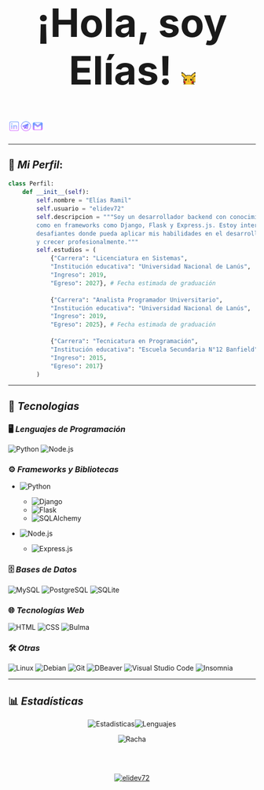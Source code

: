 <h1 align="center" style="font-size: 80px;">¡Hola, soy Elías! <img src="img/pikachu_wave.gif" width="28" /></h1>

<a href="https://www.linkedin.com/in/elidev72/" target="_blank">
  <img align="left" alt="LinkedIn" width="24px" src="img/linkedin.png" />
</a>
<a href="https://t.me/elidev72" target="_blank">
  <img align="left" alt="Telegram" width="24px" src="img/telegram-app.png" />
</a>
<a href="mailto:elidev72@gmail.com">
  <img align="left" alt="Gmail" width="24px" src="img/gmail.png" />
</a>

<br />
<br />

---
## 🚀 **_Mi Perfil_**:

```python
class Perfil:
    def __init__(self):
        self.nombre = "Elías Ramil"
        self.usuario = "elidev72"
        self.descripcion = """Soy un desarrollador backend con conocimientos en Python y Node.js, así
        como en frameworks como Django, Flask y Express.js. Estoy interesado en contribuir a proyectos
        desafiantes donde pueda aplicar mis habilidades en el desarrollo de aplicaciones innovadoras
        y crecer profesionalmente."""
        self.estudios = (
            {"Carrera": "Licenciatura en Sistemas",
            "Institución educativa": "Universidad Nacional de Lanús",
            "Ingreso": 2019,
            "Egreso": 2027}, # Fecha estimada de graduación

            {"Carrera": "Analista Programador Universitario",
            "Institución educativa": "Universidad Nacional de Lanús",
            "Ingreso": 2019,
            "Egreso": 2025}, # Fecha estimada de graduación

            {"Carrera": "Tecnicatura en Programación",
            "Institución educativa": "Escuela Secundaria N°12 Banfield",
            "Ingreso": 2015,
            "Egreso": 2017}
        )

```

---
## 🌟 **_Tecnologias_**

### 🖥️ **_Lenguajes de Programación_**
![Python](https://img.shields.io/badge/python-3670A0?style=for-the-badge&logo=python&logoColor=white)
![Node.js](https://img.shields.io/badge/node.js-%23323330.svg?style=for-the-badge&logo=node.js&logoColor=%23green)

### ⚙️ **_Frameworks y Bibliotecas_**
- ![Python](https://img.shields.io/badge/Python-3776AB?style=flat&logo=python&logoColor=white)
	- ![Django](https://img.shields.io/badge/Django-092E20?style=flat&logo=django&logoColor=white)
	- ![Flask](https://img.shields.io/badge/Flask-000000?style=flat&logo=flask&logoColor=white)
   	- ![SQLAlchemy](https://img.shields.io/badge/SQLAlchemy-3E5B8C?style=flat&logo=sqlalchemy&logoColor=white)
  
- ![Node.js](https://img.shields.io/badge/Node.js-68A063?style=flat&logo=node.js&logoColor=white)
	- ![Express.js](https://img.shields.io/badge/Express.js-404D59?style=flat&logo=express&logoColor=white)

### 🗄️ **_Bases de Datos_**
![MySQL](https://img.shields.io/badge/MySQL-4479A1?style=flat&logo=mysql&logoColor=white)
![PostgreSQL](https://img.shields.io/badge/PostgreSQL-4169E1?style=flat&logo=postgresql&logoColor=white)
![SQLite](https://img.shields.io/badge/SQLite-003B57?style=flat&logo=sqlite&logoColor=white)

### 🌐 **_Tecnologías Web_**
![HTML](https://img.shields.io/badge/HTML-E34F26?style=flat&logo=html5&logoColor=white)
![CSS](https://img.shields.io/badge/CSS-1572B6?style=flat&logo=css3&logoColor=white)
![Bulma](https://img.shields.io/badge/Bulma-00D1B2?style=flat&logo=bulma&logoColor=white)

### 🛠️ **_Otras_**
![Linux](https://img.shields.io/badge/Linux-FCC624?style=flat&logo=linux&logoColor=black)
![Debian](https://img.shields.io/badge/Debian-A81D24?style=flat&logo=debian&logoColor=white)
![Git](https://img.shields.io/badge/Git-F05032?style=flat&logo=git&logoColor=white)
![DBeaver](https://img.shields.io/badge/DBeaver-4EAA25?style=flat&logo=dbeaver&logoColor=white)
![Visual Studio Code](https://img.shields.io/badge/Visual%20Studio%20Code-007ACC?style=flat&logo=visual-studio-code&logoColor=white)
![Insomnia](https://img.shields.io/badge/Insomnia-5849BE?style=flat&logo=insomnia&logoColor=white)

---
## 📊 **_Estadísticas_**

<div align="center">
<img alt="Estadisticas" src="https://github-readme-stats.vercel.app/api/?username=elidev72&show_icons=true&include_all_commits=true&count_private=true&theme=react&hide_border=true&bg_color=1F222E&title_color=F85D7F&icon_color=F8D866" height="192px"/><img alt="Lenguajes" src="https://github-readme-stats.vercel.app/api/top-langs/?username=elidev72&langs_count=8&layout=compact&theme=react&hide_border=true&bg_color=1F222E&title_color=F85D7F&icon_color=F8D866" height="192px"/>

![Racha](https://github-readme-streak-stats.herokuapp.com/?user=elidev72&theme=tokyonight)
</div>

<br />
<br />
<p align="center">
	<a href="https://github.com/elidev72">
		<img src="https://komarev.com/ghpvc/?username=elidev72&label=Profile%20views&color=0e75b6&style=flat" alt="elidev72" />
</a>